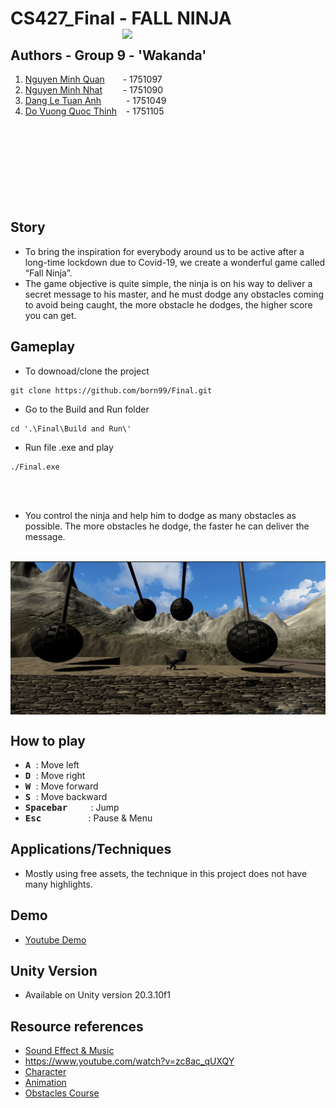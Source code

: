 # CS427_Final - FALL NINJA <img src="https://github.com/born99/Final/blob/master/poster_final_2.png" width="325" align="right">
## Authors - Group 9 - 'Wakanda'
 1. [Nguyen Minh Quan](https://github.com/zxquan123) &emsp;&ensp; - 1751097     
 2. [Nguyen Minh Nhat](https://github.com/born99) &emsp;&ensp;&nbsp; - 1751090
 3. [Dang Le Tuan Anh](https://github.com/dangletuananh69) &emsp;&ensp;&ensp;&nbsp; - 1751049
 4. [Do Vuong Quoc Thinh](https://github.com/dvqthinh25111999) &ensp; - 1751105
 <br /><br /><br />
<br /><br /><br />
<br /><br /><br />






## Story
* To bring the inspiration for everybody around us to be active after a long-time lockdown due to Covid-19, we create a wonderful game called “Fall Ninja”. 
* The game objective is quite simple, the ninja is on his way to deliver a secret message to his master, and he must dodge any obstacles coming to avoid being caught, the more obstacle he dodges, the higher score you can get. 

## Gameplay

* To downoad/clone the project
```
git clone https://github.com/born99/Final.git
```
* Go to the Build and Run folder
```
cd '.\Final\Build and Run\'
```
* Run file .exe and play
```
./Final.exe
```
<br /><br />
* You control the ninja and help him to dodge as many obstacles as possible. The more obstacles he dodge, the faster he can deliver the message.
<br />
<img src="https://github.com/born99/Final/blob/master/gameplay.png" width="960" align="center">


## How to play
* <kbd> **A** </kbd> : Move left
* <kbd> **D** </kbd> : Move right
* <kbd> **W** </kbd> : Move forward
* <kbd> **S** </kbd> : Move backward
* <kbd>	**Spacebar** </kbd>&emsp;&nbsp;&ensp;        : Jump
* <kbd> **Esc** </kbd>&emsp;&emsp;&emsp;&emsp;&ensp;   : Pause & Menu

## Applications/Techniques
* Mostly using free assets, the technique in this project does not have many highlights.

## Demo 
* [Youtube Demo](https://www.youtube.com/watch?v=jn3pMAl4tV0)

## Unity Version
* Available on Unity version 20.3.10f1

## Resource references
* [Sound Effect & Music](https://freesound.org/) 
* https://www.youtube.com/watch?v=zc8ac_qUXQY
* [Character](https://assetstore.unity.com/packages/3d/characters/low-character-pack-free-sample-192954?fbclid=IwAR0oP8UP45kKo302u5CjC3FolZ6g2Sy6Du6fLulY1apQ99wN-3aEyIGlJyw)
* [Animation](https://www.mixamo.com/?fbclid=IwAR0Jr4y6BVNQid3vFFC3gwlm0laZ_ub4AKDe9s14fkOIvlKR_SqFOQPkBwk#/?page=1&query=ninza+run)
* [Obstacles Course](https://assetstore.unity.com/packages/templates/packs/obstacle-course-pack-178169?fbclid=IwAR3uXZWEZmB7QK3cDxU6gF2Ch5wYOWELIU2DtxxGMofC-SOc_7y8rGNJgU4)
